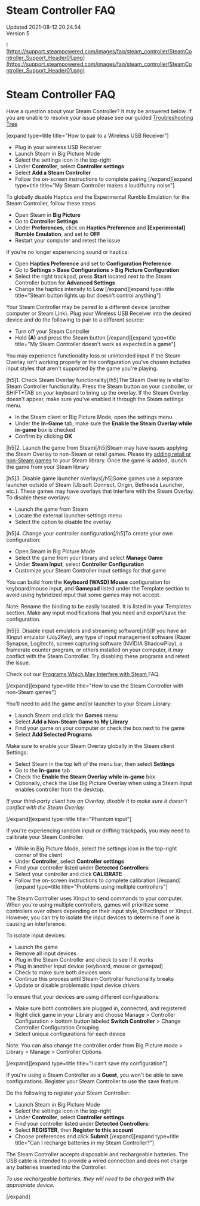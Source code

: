 # Steam Controller FAQ
Updated 2021-08-12 20.24.54  
Version 5  

![https://support.steampowered.com/images/faq/steam_controller/SteamController_Support_Header01.png](https://support.steampowered.com/images/faq/steam_controller/SteamController_Support_Header01.png)  
  
# Steam Controller FAQ
Have a question about your Steam Controller? It may be answered below. If you are unable to resolve your issue please see our guided [Troubleshooting Tree](https://help.steampowered.com/wizard/HelpWithGame/?appid=353370)  
  
 [expand type=title title="How to pair to a Wireless USB Receiver"]
* Plug in your wireless USB Receiver
* Launch Steam in Big Picture Mode
* Select the settings icon in the top-right
* Under **Controller**, select **Controller settings**
* Select **Add a Steam Controller**
* Follow the on-screen instructions to complete pairing
 [/expand][expand type=title title="My Steam Controller makes a loud/funny noise"]  
  
To globally disable Haptics and the Experimental Rumble Emulation for the Steam Controller, follow these steps:  
  
* Open Steam in **Big Picture**
* Go to **Controller Settings**
* Under **Preferences**, click on **Haptics Preference** and **[Experimental] Rumble Emulation**, and set to **OFF**
* Restart your computer and retest the issue
  
  
If you’re no longer experiencing sound or haptics:  
  
* Open **Haptics Preference** and set to **Configuration Preference**
* Go to **Settings > Base Configurations > Big Picture Configuration**
* Select the right trackpad, press **Start** located next to the Steam Controller button for **Advanced Settings**
* Change the haptics intensity to **Low**
[/expand][expand type=title title="Steam button lights up but doesn't control anything"]  
  
Your Steam Controller may be paired to a different device (another computer or Steam Link). Plug your Wireless USB Receiver into the desired device and do the following to pair to a different source:  
  
* Turn off your Steam Controller
* Hold **(A)** and press the Steam button
[/expand][expand type=title title="My Steam Controller doesn't work as expected in a game"]  
  
You may experience functionality loss or unintended input if the Steam Overlay isn't working properly or the configuration you've chosen includes input styles that aren't supported by the game you're playing.  
  
[h5]1. Check Steam Overlay functionality[/h5]The Steam Overlay is vital to Steam Controller functionality. Press the Steam button on your controller, or SHIFT+TAB on your keyboard to bring up the overlay. If the Steam Overlay doesn't appear, make sure you've enabled it through the Steam settings menu.  
  
* In the Steam client or Big Picture Mode, open the settings menu
* Under the **In-Game** tab, make sure the **Enable the Steam Overlay while in-game** box is checked
* Confirm by clicking **OK**
  
  
[h5]2. Launch the game from Steam[/h5]Steam may have issues applying the Steam Overlay to non-Steam or retail games. Please try [adding retail or non-Steam games](https://help.steampowered.com/en/faqs/view/4B8B-9697-2338-40EC) to your Steam library. Once the game is added, launch the game from your Steam library  
  
[h5]3.  Disable game launcher overlays[/h5]Some games use a separate launcher outside of Steam (Ubisoft Connect, Origin, Bethesda Launcher, etc.). These games may have overlays that interfere with the Steam Overlay. To disable these overlays:  
  
* Launch the game from Steam
* Locate the external launcher settings menu
* Select the option to disable the overlay
  
  
[h5]4. Change your controller configuration[/h5]To create your own configuration:  
  
* Open Steam in Big Picture Mode
* Select the game from your library and select **Manage Game**
* Under **Steam Input**, select **Controller Configuration**
* Customize your Steam Controller input settings for that game
  
  
You can build from the **Keyboard (WASD) Mouse** configuration for keyboard/mouse input, and **Gamepad** listed under the Template section to avoid using hybridized input that some games may not accept.  
  
Note: Rename the binding to be easily located. It is listed in your Templates section. Make any input modifications that you need and export/save the configuration.  
  
[h5]5. Disable input emulators and streaming software[/h5]If you have an Xinput emulator (Joy2Key), any type of input management software (Razer Synapse, Logitech), screen capturing software (NVIDIA ShadowPlay), a framerate counter program, or others installed on your computer, it may conflict with the Steam Controller. Try disabling these programs and retest the issue.  
  
Check out our [Programs Which May Interfere with Steam ](https://help.steampowered.com/en/faqs/view/1F39-DCB4-FF28-5748)FAQ.  
  
[/expand][expand type=title title="How to use the Steam Controller with non-Steam games"]  
  
You’ll need to add the game and/or launcher to your Steam Library:  
  
* Launch Steam and click the **Games** menu
* Select **Add a Non-Steam Game to My Library**
* Find your game on your computer or check the box next to the game
* Select **Add Selected Programs**
  
  
Make sure to enable your Steam Overlay globally in the Steam client Settings:  
  
* Select Steam in the top left of the menu bar, then select **Settings**
* Go to the **In-game** tab
* Check the **Enable the Steam Overlay while in-game** box
* Optionally, check the Use Big Picture Overlay when using a Steam Input enables controller from the desktop.
  
  
*If your third-party client has an Overlay, disable it to make sure it doesn’t conflict with the Steam Overlay.*  
  
[/expand][expand type=title title="Phantom input"]  
  
If you're experiencing random input or drifting trackpads, you may need to calibrate your Steam Controller.  
  
* While in Big Picture Mode, select the settings icon in the top-right corner of the client
* Under **Controller**, select **Controller settings**
* Find your controller listed under **Detected Controllers:**
* Select your controller and click **CALIBRATE**
* Follow the on-screen instructions to complete calibration
 [/expand][expand type=title title="Problems using multiple controllers"]  
  
The Steam Controller uses XInput to send commands to your computer. When you're using multiple controllers, games will prioritize some controllers over others depending on their input style, DirectInput or XInput. However, you can try to isolate the input devices to determine if one is causing an interference.  
  
To isolate input devices:  
  
* Launch the game
* Remove all input devices
* Plug in the Steam Controller and check to see if it works
* Plug in another input device (keyboard, mouse or gamepad)
* Check to make sure both devices work
* Continue this process until Steam Controller functionality breaks
* Update or disable problematic input device drivers
  
  
To ensure that your devices are using different configurations:  
  
* Make sure both controllers are plugged in, connected, and registered
* Right click game in your Library and choose Manage > Controller Configuration > bottom button labeled **Switch Controller** > Change Controller Configuration Grouping
* Select unique configurations for each device
  
  
Note: You can also change the controller order from Big Picture mode > Library > Manage > Controller Options.  
  
[/expand][expand type=title title="I can’t save my configuration"]  
  
If you're using a Steam Controller as a **Guest**, you won't be able to save configurations. Register your Steam Controller to use the save feature.  
  
Do the following to register your Steam Controller:  
  
* Launch Steam in Big Picture Mode
* Select the settings icon in the top-right
* Under **Controller**, select **Controller settings**
* Find your controller listed under **Detected Controllers:**
* Select **REGISTER**, then **Register to this account**
* Choose preferences and click **Submit**
 [/expand][expand type=title title="Can I recharge batteries in my Steam Controller?"]  
  
The Steam Controller accepts disposable and rechargeable batteries. The USB cable is intended to provide a wired connection and does not charge any batteries inserted into the Controller.  
  
*To use rechargeable batteries, they will need to be charged with the appropriate device.*  
  
[/expand]